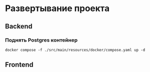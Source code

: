 # Развертывание проекта

## Backend

### Поднять Postgres контейнер

```shell
docker compose -f ./src/main/resources/docker/compose.yaml up -d
```

## Frontend